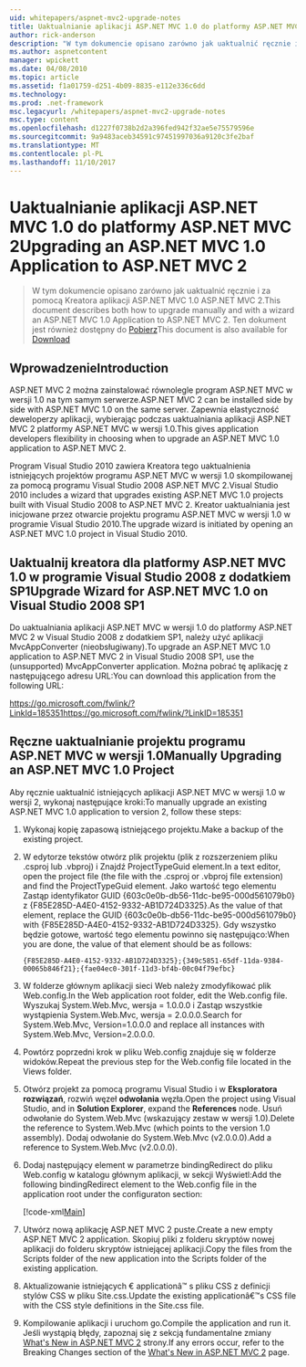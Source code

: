 ```yaml
---
uid: whitepapers/aspnet-mvc2-upgrade-notes
title: Uaktualnianie aplikacji ASP.NET MVC 1.0 do platformy ASP.NET MVC 2 | Dokumentacja firmy Microsoft
author: rick-anderson
description: "W tym dokumencie opisano zarówno jak uaktualnić ręcznie i za pomocą Kreatora aplikacji ASP.NET MVC 1.0 ASP.NET MVC 2. Ten dokument jest również dostępny do d..."
ms.author: aspnetcontent
manager: wpickett
ms.date: 04/08/2010
ms.topic: article
ms.assetid: f1a01759-d251-4b09-8835-e112e336c6dd
ms.technology: 
ms.prod: .net-framework
msc.legacyurl: /whitepapers/aspnet-mvc2-upgrade-notes
msc.type: content
ms.openlocfilehash: d1227f0738b2d2a396fed942f32ae5e75579596e
ms.sourcegitcommit: 9a9483aceb34591c97451997036a9120c3fe2baf
ms.translationtype: MT
ms.contentlocale: pl-PL
ms.lasthandoff: 11/10/2017
---
```

<a name="upgrading-an-aspnet-mvc-10-application-to-aspnet-mvc-2"></a><span data-ttu-id="f4050-104">Uaktualnianie aplikacji ASP.NET MVC 1.0 do platformy ASP.NET MVC 2</span><span class="sxs-lookup"><span data-stu-id="f4050-104">Upgrading an ASP.NET MVC 1.0 Application to ASP.NET MVC 2</span></span>
====================
> <span data-ttu-id="f4050-105">W tym dokumencie opisano zarówno jak uaktualnić ręcznie i za pomocą Kreatora aplikacji ASP.NET MVC 1.0 ASP.NET MVC 2.</span><span class="sxs-lookup"><span data-stu-id="f4050-105">This document describes both how to upgrade manually and with a wizard an ASP.NET MVC 1.0 Application to ASP.NET MVC 2.</span></span> <span data-ttu-id="f4050-106">Ten dokument jest również dostępny do [Pobierz](https://download.microsoft.com/download/F/1/6/F16F9AF9-8EF4-4845-BC97-639791D5699C/MVC2-Upgrade-Notes.pdf)</span><span class="sxs-lookup"><span data-stu-id="f4050-106">This document is also available for [Download](https://download.microsoft.com/download/F/1/6/F16F9AF9-8EF4-4845-BC97-639791D5699C/MVC2-Upgrade-Notes.pdf)</span></span>


## <a name="introduction"></a><span data-ttu-id="f4050-107">Wprowadzenie</span><span class="sxs-lookup"><span data-stu-id="f4050-107">Introduction</span></span>

<span data-ttu-id="f4050-108">ASP.NET MVC 2 można zainstalować równolegle program ASP.NET MVC w wersji 1.0 na tym samym serwerze.</span><span class="sxs-lookup"><span data-stu-id="f4050-108">ASP.NET MVC 2 can be installed side by side with ASP.NET MVC 1.0 on the same server.</span></span> <span data-ttu-id="f4050-109">Zapewnia elastyczność deweloperzy aplikacji, wybierając podczas uaktualniania aplikacji ASP.NET MVC 2 platformy ASP.NET MVC w wersji 1.0.</span><span class="sxs-lookup"><span data-stu-id="f4050-109">This gives application developers flexibility in choosing when to upgrade an ASP.NET MVC 1.0 application to ASP.NET MVC 2.</span></span>

<span data-ttu-id="f4050-110">Program Visual Studio 2010 zawiera Kreatora tego uaktualnienia istniejących projektów programu ASP.NET MVC w wersji 1.0 skompilowanej za pomocą programu Visual Studio 2008 ASP.NET MVC 2.</span><span class="sxs-lookup"><span data-stu-id="f4050-110">Visual Studio 2010 includes a wizard that upgrades existing ASP.NET MVC 1.0 projects built with Visual Studio 2008 to ASP.NET MVC 2.</span></span> <span data-ttu-id="f4050-111">Kreator uaktualniania jest inicjowane przez otwarcie projektu programu ASP.NET MVC w wersji 1.0 w programie Visual Studio 2010.</span><span class="sxs-lookup"><span data-stu-id="f4050-111">The upgrade wizard is initiated by opening an ASP.NET MVC 1.0 project in Visual Studio 2010.</span></span>

## <a name="upgrade-wizard-for-aspnet-mvc-10-on-visual-studio-2008-sp1"></a><span data-ttu-id="f4050-112">Uaktualnij kreatora dla platformy ASP.NET MVC 1.0 w programie Visual Studio 2008 z dodatkiem SP1</span><span class="sxs-lookup"><span data-stu-id="f4050-112">Upgrade Wizard for ASP.NET MVC 1.0 on Visual Studio 2008 SP1</span></span>

<span data-ttu-id="f4050-113">Do uaktualniania aplikacji ASP.NET MVC w wersji 1.0 do platformy ASP.NET MVC 2 w Visual Studio 2008 z dodatkiem SP1, należy użyć aplikacji MvcAppConverter (nieobsługiwany).</span><span class="sxs-lookup"><span data-stu-id="f4050-113">To upgrade an ASP.NET MVC 1.0 application to ASP.NET MVC 2 in Visual Studio 2008 SP1, use the (unsupported) MvcAppConverter application.</span></span> <span data-ttu-id="f4050-114">Można pobrać tę aplikację z następującego adresu URL:</span><span class="sxs-lookup"><span data-stu-id="f4050-114">You can download this application from the following URL:</span></span>

[<span data-ttu-id="f4050-115">https://go.microsoft.com/fwlink/?LinkId=185351</span><span class="sxs-lookup"><span data-stu-id="f4050-115">https://go.microsoft.com/fwlink/?LinkID=185351</span></span>](https://go.microsoft.com/fwlink/?LinkID=185351)

## <a name="manually-upgrading-an-aspnet-mvc-10-project"></a><span data-ttu-id="f4050-116">Ręczne uaktualnianie projektu programu ASP.NET MVC w wersji 1.0</span><span class="sxs-lookup"><span data-stu-id="f4050-116">Manually Upgrading an ASP.NET MVC 1.0 Project</span></span>

<span data-ttu-id="f4050-117">Aby ręcznie uaktualnić istniejących aplikacji ASP.NET MVC w wersji 1.0 w wersji 2, wykonaj następujące kroki:</span><span class="sxs-lookup"><span data-stu-id="f4050-117">To manually upgrade an existing ASP.NET MVC 1.0 application to version 2, follow these steps:</span></span>

1. <span data-ttu-id="f4050-118">Wykonaj kopię zapasową istniejącego projektu.</span><span class="sxs-lookup"><span data-stu-id="f4050-118">Make a backup of the existing project.</span></span>
2. <span data-ttu-id="f4050-119">W edytorze tekstów otwórz plik projektu (plik z rozszerzeniem pliku .csproj lub .vbproj) i Znajdź ProjectTypeGuid element.</span><span class="sxs-lookup"><span data-stu-id="f4050-119">In a text editor, open the project file (the file with the .csproj or .vbproj file extension) and find the ProjectTypeGuid element.</span></span> <span data-ttu-id="f4050-120">Jako wartość tego elementu Zastąp identyfikator GUID {603c0e0b-db56-11dc-be95-000d561079b0} z {F85E285D-A4E0-4152-9332-AB1D724D3325}.</span><span class="sxs-lookup"><span data-stu-id="f4050-120">As the value of that element, replace the GUID {603c0e0b-db56-11dc-be95-000d561079b0} with {F85E285D-A4E0-4152-9332-AB1D724D3325}.</span></span> <span data-ttu-id="f4050-121">Gdy wszystko będzie gotowe, wartość tego elementu powinno się następująco:</span><span class="sxs-lookup"><span data-stu-id="f4050-121">When you are done, the value of that element should be as follows:</span></span> 

    `{F85E285D-A4E0-4152-9332-AB1D724D3325};{349c5851-65df-11da-9384-00065b846f21};{fae04ec0-301f-11d3-bf4b-00c04f79efbc}`
3. <span data-ttu-id="f4050-122">W folderze głównym aplikacji sieci Web należy zmodyfikować plik Web.config.</span><span class="sxs-lookup"><span data-stu-id="f4050-122">In the Web application root folder, edit the Web.config file.</span></span> <span data-ttu-id="f4050-123">Wyszukaj System.Web.Mvc, wersja = 1.0.0.0 i Zastąp wszystkie wystąpienia System.Web.Mvc, wersja = 2.0.0.0.</span><span class="sxs-lookup"><span data-stu-id="f4050-123">Search for System.Web.Mvc, Version=1.0.0.0 and replace all instances with System.Web.Mvc, Version=2.0.0.0.</span></span>
4. <span data-ttu-id="f4050-124">Powtórz poprzedni krok w pliku Web.config znajduje się w folderze widoków.</span><span class="sxs-lookup"><span data-stu-id="f4050-124">Repeat the previous step for the Web.config file located in the Views folder.</span></span>
5. <span data-ttu-id="f4050-125">Otwórz projekt za pomocą programu Visual Studio i w **Eksploratora rozwiązań**, rozwiń węzeł **odwołania** węzła.</span><span class="sxs-lookup"><span data-stu-id="f4050-125">Open the project using Visual Studio, and in **Solution Explorer**, expand the **References** node.</span></span> <span data-ttu-id="f4050-126">Usuń odwołanie do System.Web.Mvc (wskazujący zestaw w wersji 1.0).</span><span class="sxs-lookup"><span data-stu-id="f4050-126">Delete the reference to System.Web.Mvc (which points to the version 1.0 assembly).</span></span> <span data-ttu-id="f4050-127">Dodaj odwołanie do System.Web.Mvc (v2.0.0.0).</span><span class="sxs-lookup"><span data-stu-id="f4050-127">Add a reference to System.Web.Mvc (v2.0.0.0).</span></span>
6. <span data-ttu-id="f4050-128">Dodaj następujący element w parametrze bindingRedirect do pliku Web.config w katalogu głównym aplikacji, w sekcji Wyświetl:</span><span class="sxs-lookup"><span data-stu-id="f4050-128">Add the following bindingRedirect element to the Web.config file in the application root under the configuraton section:</span></span>   

    [!code-xml[Main](aspnet-mvc2-upgrade-notes/samples/sample1.xml)]
7. <span data-ttu-id="f4050-129">Utwórz nową aplikację ASP.NET MVC 2 puste.</span><span class="sxs-lookup"><span data-stu-id="f4050-129">Create a new empty ASP.NET MVC 2 application.</span></span> <span data-ttu-id="f4050-130">Skopiuj pliki z folderu skryptów nowej aplikacji do folderu skryptów istniejącej aplikacji.</span><span class="sxs-lookup"><span data-stu-id="f4050-130">Copy the files from the Scripts folder of the new application into the Scripts folder of the existing application.</span></span>
8. <span data-ttu-id="f4050-131">Aktualizowanie istniejących € applicationâ™ s pliku CSS z definicji stylów CSS w pliku Site.css.</span><span class="sxs-lookup"><span data-stu-id="f4050-131">Update the existing applicationâ€™s CSS file with the CSS style definitions in the Site.css file.</span></span>
9. <span data-ttu-id="f4050-132">Kompilowanie aplikacji i uruchom go.</span><span class="sxs-lookup"><span data-stu-id="f4050-132">Compile the application and run it.</span></span> <span data-ttu-id="f4050-133">Jeśli wystąpią błędy, zapoznaj się z sekcją fundamentalne zmiany [What's New in ASP.NET MVC 2](https://go.microsoft.com/fwlink/?LinkID=185038) strony.</span><span class="sxs-lookup"><span data-stu-id="f4050-133">If any errors occur, refer to the Breaking Changes section of the [What's New in ASP.NET MVC 2](https://go.microsoft.com/fwlink/?LinkID=185038) page.</span></span>
